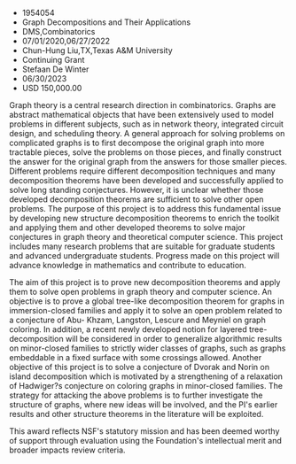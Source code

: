 
* 1954054
* Graph Decompositions and Their Applications
* DMS,Combinatorics
* 07/01/2020,06/27/2022
* Chun-Hung Liu,TX,Texas A&M University
* Continuing Grant
* Stefaan De Winter
* 06/30/2023
* USD 150,000.00

Graph theory is a central research direction in combinatorics. Graphs are
abstract mathematical objects that have been extensively used to model problems
in different subjects, such as in network theory, integrated circuit design, and
scheduling theory. A general approach for solving problems on complicated graphs
is to first decompose the original graph into more tractable pieces, solve the
problems on those pieces, and finally construct the answer for the original
graph from the answers for those smaller pieces. Different problems require
different decomposition techniques and many decomposition theorems have been
developed and successfully applied to solve long standing conjectures. However,
it is unclear whether those developed decomposition theorems are sufficient to
solve other open problems. The purpose of this project is to address this
fundamental issue by developing new structure decomposition theorems to enrich
the toolkit and applying them and other developed theorems to solve major
conjectures in graph theory and theoretical computer science. This project
includes many research problems that are suitable for graduate students and
advanced undergraduate students. Progress made on this project will advance
knowledge in mathematics and contribute to education.

The aim of this project is to prove new decomposition theorems and apply them to
solve open problems in graph theory and computer science. An objective is to
prove a global tree-like decomposition theorem for graphs in immersion-closed
families and apply it to solve an open problem related to a conjecture of Abu-
Khzam, Langston, Lescure and Meyniel on graph coloring. In addition, a recent
newly developed notion for layered tree-decomposition will be considered in
order to generalize algorithmic results on minor-closed families to strictly
wider classes of graphs, such as graphs embeddable in a fixed surface with some
crossings allowed. Another objective of this project is to solve a conjecture of
Dvorak and Norin on island decomposition which is motivated by a strengthening
of a relaxation of Hadwiger?s conjecture on coloring graphs in minor-closed
families. The strategy for attacking the above problems is to further
investigate the structure of graphs, where new ideas will be involved, and the
PI's earlier results and other structure theorems in the literature will be
exploited.

This award reflects NSF's statutory mission and has been deemed worthy of
support through evaluation using the Foundation's intellectual merit and broader
impacts review criteria.
